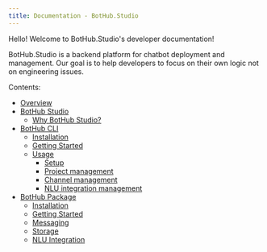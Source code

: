 ```yaml
---
title: Documentation - BotHub.Studio
---
```


Hello! Welcome to BotHub.Studio's developer documentation!

BotHub.Studio is a backend platform for chatbot deployment and management. Our goal is to help developers to focus on their own logic not on engineering issues.

Contents:

* [Overview](/docs/)
* [BotHub Studio](/docs/bothub-studio/)
  * [Why BotHub Studio?](/docs/bothub-studio/#why-bothub-studio)
* [BotHub CLI](/docs/bothub-cli/)
  * [Installation](/docs/bothub-cli/#installation)
  * [Getting Started](/docs/bothub-cli/#getting-started)
  * [Usage](/docs/bothub-cli/#usage)
     * [Setup](/docs/bothub-cli/#setup)
     * [Project management](/docs/bothub-cli/#project-management)
     * [Channel management](/docs/bothub-cli/#channel-management)
     * [NLU integration management](/docs/bothub-cli/#nlu-integration-management)
* [BotHub Package](/docs/bothub-package/)
  * [Installation](/docs/bothub-package/#installation)
  * [Getting Started](/docs/bothub-package/#getting-started)
  * [Messaging](/docs/bothub-package/#messaging)
  * [Storage](/docs/bothub-package/#storage)
  * [NLU Integration](/docs/bothub-package/#nlu-integration)

